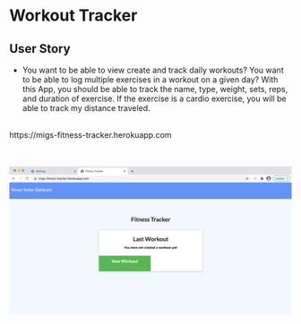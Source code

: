 # Workout Tracker

## User Story

* You want to be able to view create and track daily workouts? You want to be able to log multiple exercises in a workout on a given day? With this App, you should be able to track the name, type, weight, sets, reps, and duration of exercise. If the exercise is a cardio exercise, you will be able to track my distance traveled.

<br>
https://migs-fitness-tracker.herokuapp.com
<br>
<br>
<br>

![](./ScreenShot.png)
